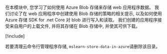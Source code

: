 在本模块中, 您学习了如何使用 Azure Blob 存储来存储 web 应用程序数据。 我们讨论了在 web 应用程序中创建使用 Blob 存储的策略的相关提示, 以及如何使用 Azure 存储 SDK for .net Core 对 blob 进行写入和读取。 我们创建的应用程序接受来自用户的上载文件, 并将其存储在 Blob 存储中, 并使其可供下载。

[!include[](../../../includes/azure-sandbox-cleanup.md)]

若要清理云命令行管理程序存储, `mslearn-store-data-in-azure`请删除该目录。

<!---TODO: Remove further reading
## Further reading

- **Securely storing secrets like connection strings**: The most robust end-to-end solution for storing secret configuration values is Azure Key Vault. See [here](https://docs.microsoft.com/aspnet/core/security/key-vault-configuration?view=aspnetcore-2.1&tabs=aspnetcore2x) for information about using Key Vault in an ASP.NET Core application. Alternatively, you can safely store connection strings in App Service application settings and use the [ASP.NET Core Secret Manager tool](https://docs.microsoft.com/aspnet/core/security/app-secrets?view=aspnetcore-2.1&tabs=windows) to support developer environments.
- [Uploading large files with streaming in ASP.NET Core](https://docs.microsoft.com/aspnet/core/mvc/models/file-uploads?view=aspnetcore-2.1#uploading-large-files-with-streaming)
- [Blob concurrency: AccessConditions and blob leases](https://azure.microsoft.com/blog/managing-concurrency-in-microsoft-azure-storage-2/)
- [Granting limited access to Azure Storage object with shared access signatures](https://docs.microsoft.com/azure/storage/common/storage-dotnet-shared-access-signature-part-1)
- [Indexing Blob storage with Azure Search](https://docs.microsoft.com/azure/search/search-howto-indexing-azure-blob-storage)
- [Container and blob name restrictions](https://docs.microsoft.com/rest/api/storageservices/naming-and-referencing-containers--blobs--and-metadata#resource-names)
--->